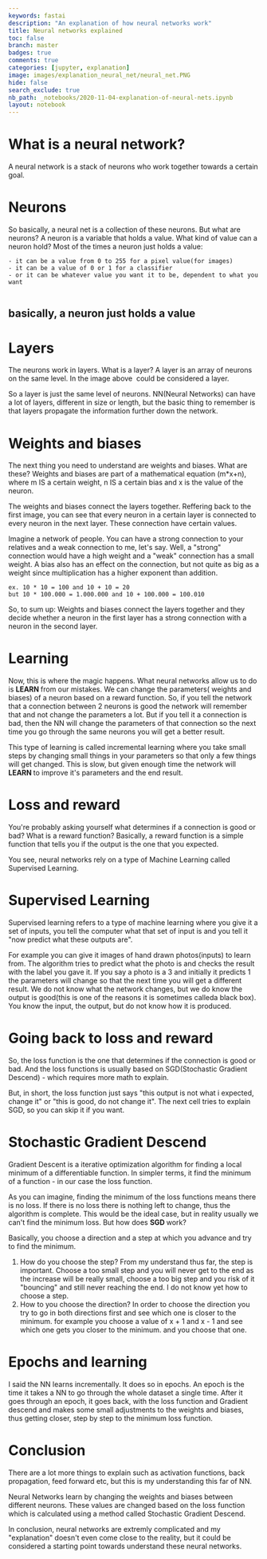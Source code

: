 ```yaml
---
keywords: fastai
description: "An explanation of how neural networks work"
title: Neural networks explained
toc: false
branch: master
badges: true
comments: true
categories: [jupyter, explanation]
image: images/explanation_neural_net/neural_net.PNG
hide: false
search_exclude: true
nb_path: _notebooks/2020-11-04-explanation-of-neural-nets.ipynb
layout: notebook
---
```


<!--
#################################################
### THIS FILE WAS AUTOGENERATED! DO NOT EDIT! ###
#################################################
# file to edit: _notebooks/2020-11-04-explanation-of-neural-nets.ipynb
-->

<div class="container" id="notebook-container">
        
<div class="cell border-box-sizing text_cell rendered"><div class="inner_cell">
<div class="text_cell_render border-box-sizing rendered_html">
<h1 id="What-is-a-neural-network?">What is a neural network?<a class="anchor-link" href="#What-is-a-neural-network?"> </a></h1><p>A neural network is a stack of neurons who work together towards a certain goal.
<img src="/Blogging/images/copied_from_nb/my_icons/neural_net.PNG" alt=""></p>

</div>
</div>
</div>
<div class="cell border-box-sizing text_cell rendered"><div class="inner_cell">
<div class="text_cell_render border-box-sizing rendered_html">
<h1 id="Neurons">Neurons<a class="anchor-link" href="#Neurons"> </a></h1><p>So basically, a neural net is a collection of these neurons. But what are neurons?
A neuron is a variable that holds a value. 
What kind of value can a neuron hold?
Most of the times a neuron just holds a value:</p>

<pre><code>- it can be a value from 0 to 255 for a pixel value(for images)
- it can be a value of 0 or 1 for a classifier
- or it can be whatever value you want it to be, dependent to what you want

</code></pre>
<h2 id="basically,-a-neuron-just-holds-a-value">basically, a neuron just holds a value<a class="anchor-link" href="#basically,-a-neuron-just-holds-a-value"> </a></h2>
</div>
</div>
</div>
<div class="cell border-box-sizing text_cell rendered"><div class="inner_cell">
<div class="text_cell_render border-box-sizing rendered_html">
<h1 id="Layers">Layers<a class="anchor-link" href="#Layers"> </a></h1><p>The neurons work in layers. What is a layer? A layer is an array of neurons on the same level. In the image above <img src="my_icons/layer.PNG" alt=""> could be considered a layer.</p>
<p>So a layer is just the same level of neurons. NN(Neural Networks) can have a lot of layers, different in size or length, but the basic thing to remember is that layers propagate the information further down the network. <img src="my_icons/more_neural_nets.PNG" alt=""></p>

</div>
</div>
</div>
<div class="cell border-box-sizing text_cell rendered"><div class="inner_cell">
<div class="text_cell_render border-box-sizing rendered_html">
<h1 id="Weights-and-biases">Weights and biases<a class="anchor-link" href="#Weights-and-biases"> </a></h1><p>The next thing you need to understand are weights and biases. What are these? 
Weights and biases are part of a mathematical equation (m*x+n), where m IS a certain weight, n IS a certain bias and x is the value of the neuron.</p>
<p>The weights and biases connect the layers together. Reffering back to the first image, you can see that every neuron in a certain layer is connected to every neuron in the next layer. These connection have certain values.</p>
<p>Imagine a network of people. You can have a strong connection to your relatives and a weak connection to me, let's say. Well, a "strong" connection would have a high weight and a "weak" connection has a small weight. A bias also has an effect on the connection, but not quite as big as a weight since multiplication has a higher exponent than addition.</p>

<pre><code>ex. 10 * 10 = 100 and 10 + 10 = 20
but 10 * 100.000 = 1.000.000 and 10 + 100.000 = 100.010</code></pre>
<p>So, to sum up:
Weights and biases connect the layers together and they decide whether a neuron in the first layer has a strong connection with a neuron in the second layer.</p>

</div>
</div>
</div>
<div class="cell border-box-sizing text_cell rendered"><div class="inner_cell">
<div class="text_cell_render border-box-sizing rendered_html">
<h1 id="Learning">Learning<a class="anchor-link" href="#Learning"> </a></h1><p>Now, this is where the magic happens. What neural networks allow us to do is <b> LEARN </b> from our mistakes. We can change the parameters( weights and biases) of a neuron based on a reward function. So, if you tell the network that a connection between 2 neurons is good the network will remember that and not change the parameters a lot. But if you tell it a connection is bad, then the NN will change the parameters of that connection so the next time you go through the same neurons you will get a better result.</p>
<p>This type of learning is called incremental learning where you take small steps by changing small things in your parameters so that only a few things will get changed. This is slow, but given enough time the network will <b> LEARN </b> to improve it's parameters and the end result.</p>

</div>
</div>
</div>
<div class="cell border-box-sizing text_cell rendered"><div class="inner_cell">
<div class="text_cell_render border-box-sizing rendered_html">
<h1 id="Loss-and-reward">Loss and reward<a class="anchor-link" href="#Loss-and-reward"> </a></h1><p>You're probably asking yourself what determines if a connection is good or bad? What is a reward function?
Basically, a reward function is a simple function that tells you if the output is the one that you expected.</p>
<p>You see, neural networks rely on a type of Machine Learning called Supervised Learning.</p>

</div>
</div>
</div>
<div class="cell border-box-sizing text_cell rendered"><div class="inner_cell">
<div class="text_cell_render border-box-sizing rendered_html">
<h1 id="Supervised-Learning">Supervised Learning<a class="anchor-link" href="#Supervised-Learning"> </a></h1><p>Supervised learning refers to a type of machine learning where you give it a set of inputs, you tell the computer what that set of input is and you tell it "now predict what these outputs are".</p>
<p>For example you can give it images of hand drawn photos(inputs) to learn from. The algorithm tries to predict what the photo is and checks the result with the label you gave it. If you say a photo is a 3 and initially it predicts 1 the parameters will change so that the next time you will get a different result. We do not know what the network changes, but we do know the output is good(this is one of the reasons it is sometimes calleda black box). You know the input, the output, but do not know how it is produced.</p>
<h1 id="Going-back-to-loss-and-reward">Going back to loss and reward<a class="anchor-link" href="#Going-back-to-loss-and-reward"> </a></h1><p>So, the loss function is the one that determines if the connection is good or bad. And the loss functions is usually based on SGD(Stochastic Gradient Descend) - which requires more math to explain.</p>
<p>But, in short, the loss function just says "this output is not what i expected, change it" or "this is good, do not change it".
The next cell tries to explain SGD, so you can skip it if you want.</p>

</div>
</div>
</div>
<div class="cell border-box-sizing text_cell rendered"><div class="inner_cell">
<div class="text_cell_render border-box-sizing rendered_html">
<h1 id="Stochastic-Gradient-Descend">Stochastic Gradient Descend<a class="anchor-link" href="#Stochastic-Gradient-Descend"> </a></h1><p>Gradient Descent is a iterative optimization algorithm for finding a local minimum of a differentiable function. In simpler terms, it find the minimum of a function - in our case the loss function.</p>
<p>As you can imagine, finding the minimum of the loss functions means there is no loss. If there is no loss there is nothing left to change, thus the algorithm is complete. This would be the ideal case, but in reality usually we can't find the minimum loss.
But how does <b> SGD </b> work?</p>
<p>Basically, you choose a direction and a step at which you advance and try to find the minimum.
<img src="/Blogging/images/copied_from_nb/my_icons/loss1.PNG" alt=""></p>
<ol>
<li>How do you choose the step? From my understand thus far, the step is important. Choose a too small step and you will never get to the end as the increase will be really small, choose a too big step and you risk of it "bouncing" and still never reaching the end.<img src="my_icons/loss2.PNG" alt=""> I do not know yet how to choose a step.</li>
<li>How to you choose the direction? In order to choose the direction you try to go in both directions first and see which one is closer to the minimum. for example you choose a value of x + 1 and x - 1 and see which one gets you closer to the minimum. and you choose that one.</li>
</ol>

</div>
</div>
</div>
<div class="cell border-box-sizing text_cell rendered"><div class="inner_cell">
<div class="text_cell_render border-box-sizing rendered_html">
<h1 id="Epochs-and-learning">Epochs and learning<a class="anchor-link" href="#Epochs-and-learning"> </a></h1><p>I said the NN learns incrementally. It does so in epochs. An epoch is the time it takes a NN to go through the whole dataset a single time. After it goes through an epoch, it goes back, with the loss function and Gradient descend and makes some small adjustments to the weights and biases, thus getting closer, step by step to the minimum loss function.</p>

</div>
</div>
</div>
<div class="cell border-box-sizing text_cell rendered"><div class="inner_cell">
<div class="text_cell_render border-box-sizing rendered_html">
<h1 id="Conclusion">Conclusion<a class="anchor-link" href="#Conclusion"> </a></h1><p>There are a lot more things to explain such as activation functions, back propagation, feed forward etc, but this is my understanding this far of NN.</p>
<p>Neural Networks learn by changing the weights and biases between different neurons. These values are changed based on the loss function which is calculated using a method called Stochastic Gradient Descend.</p>
<p>In conclusion, neural networks are extremly complicated and my "explanation" doesn't even come close to the reality, but it could be considered a starting point towards understand these neural networks.</p>

</div>
</div>
</div>
</div>
 

